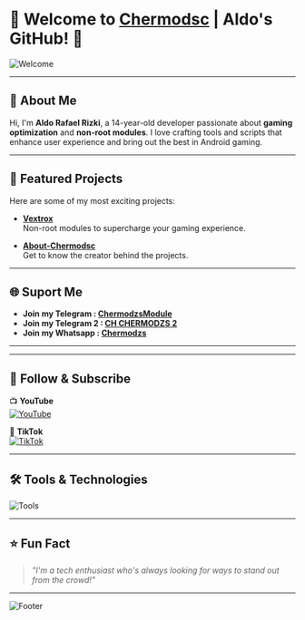 # 🌟 Welcome to [Chermodsc](https://github.com/ChermodAldo) | Aldo's GitHub! 🌟

![Welcome](https://readme-typing-svg.demolab.com?font=Fira+Code&size=22&pause=1000&color=1E90FF&background=FFFFFF00&center=true&width=440&lines=Welcome+to+ChermodAldo's+World!;Developer+%7C+Creator+%7C+Innovator;Crafting+non-root+modules+for+gamers!)

---

## 🚀 About Me  
Hi, I'm **Aldo Rafael Rizki**, a 14-year-old developer passionate about **gaming optimization** and **non-root modules**. I love crafting tools and scripts that enhance user experience and bring out the best in Android gaming.

---

## 🔧 Featured Projects  
Here are some of my most exciting projects:  

- **[Vextrox](https://github.com/ChermodAldo/Vextrox)**  
  Non-root modules to supercharge your gaming experience.  

- **[About-Chermodsc](https://chermodaldo.github.io/)**  
  Get to know the creator behind the projects.  

---

## 🌐 Suport Me  
- **Join my Telegram : [ChermodzsModule](https://t.me/ChermodzsModule)**
- **Join my Telegram 2 : [CH CHERMODZS 2](https://t.me/ChenelChermodzs2)**
- **Join my Whatsapp : [Chermodzs](https://whatsapp.com/channel/0029VaeRl4m1Xqucd9LGUT38)**
  


---

---

## 🙌 Follow & Subscribe  

📺 **YouTube**  
[![YouTube](https://upload.wikimedia.org/wikipedia/commons/4/42/YouTube_icon_%282013-2017%29.png)](https://www.youtube.com/@YourChannelName)  

🎵 **TikTok**  
[![TikTok](https://upload.wikimedia.org/wikipedia/commons/a/a9/TikTok_logo.svg)](https://www.tiktok.com/@YourTikTokUsername)  

---

## 🛠️ Tools & Technologies  
![Tools](https://skillicons.dev/icons?i=android,bash,github,html,css,js)

---

## ⭐ Fun Fact  
> *"I'm a tech enthusiast who's always looking for ways to stand out from the crowd!"*

---

![Footer](https://capsule-render.vercel.app/api?type=waving&color=gradient&height=100&section=footer)
